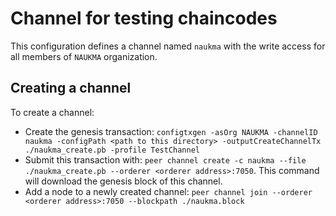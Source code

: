 # Channel for testing chaincodes

This configuration defines a channel named `naukma` with the write access
for all members of `NAUKMA` organization.

## Creating a channel

To create a channel:

- Create the genesis transaction:
  `configtxgen -asOrg NAUKMA -channelID naukma -configPath <path to this directory> -outputCreateChannelTx ./naukma_create.pb -profile TestChannel`
- Submit this transaction with:
  `peer channel create -c naukma --file ./naukma_create.pb --orderer <orderer address>:7050`.
  This command will download the genesis block of this channel.
- Add a node to a newly created channel: `peer channel join --orderer <orderer address>:7050 --blockpath ./naukma.block`

